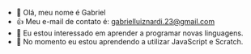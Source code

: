 - 👋 Olá, meu nome é Gabriel
- :+1: Meu e-mail de contato é: gabrielluiznardi.23@gmail.com
- 🌱 Eu estou interessado em aprender a programar novas linguagens.
- 💞️ No momento eu estou aprendendo a utilizar JavaScript e Scratch.
